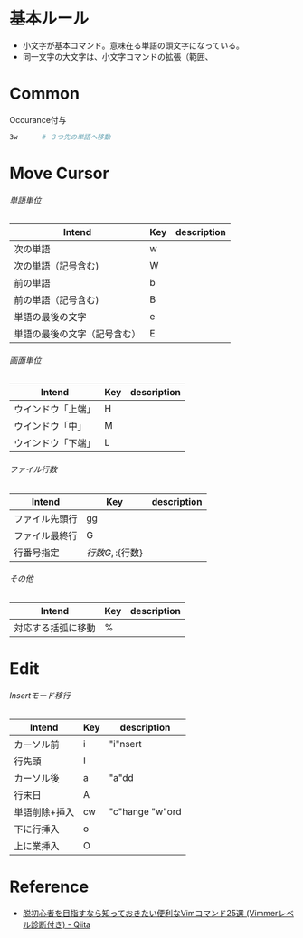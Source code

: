 # 基本ルール
- 小文字が基本コマンド。意味在る単語の頭文字になっている。
- 同一文字の大文字は、小文字コマンドの拡張（範囲、

# Common
Occurance付与
```bash
3w      # ３つ先の単語へ移動
```

# Move Cursor
###### 単語単位
| Intend | Key | description |
| ------ | --- | ----------- |
| 次の単語 | w | |
| 次の単語（記号含む) | W |  |
| 前の単語 | b |  |
| 前の単語（記号含む) | B | |
| 単語の最後の文字 | e | |
| 単語の最後の文字（記号含む） | E | 　 |

###### 画面単位
| Intend | Key | description |
| ------ | --- | ----------- |
| ウインドウ「上端」 | H | |
| ウインドウ「中」 | M | |
| ウインドウ「下端」 | L | 　 |

###### ファイル行数
| Intend | Key | description |
| ------ | --- | ----------- |
| ファイル先頭行 | gg | |
| ファイル最終行 | G | |
| 行番号指定 | ${行数}G, :${行数}<enter> | 　 |


###### その他
| Intend | Key | description |
| ------ | --- | ----------- |
| 対応する括弧に移動 | % | 　 |

# Edit
###### Insertモード移行
| Intend | Key | description |
| ------ | --- | ----------- |
| カーソル前 | i | "i"nsert |
| 行先頭 | I |  |
| カーソル後 | a | "a"dd |
| 行末日 | A |  |
| 単語削除+挿入 | cw | "c"hange "w"ord |
| 下に行挿入 | o | |
| 上に業挿入 | O | |

# Reference
- [脱初心者を目指すなら知っておきたい便利なVimコマンド25選 (Vimmerレベル診断付き) - Qiita](http://qiita.com/jnchito/items/57ffda5712636a9a1e62)
